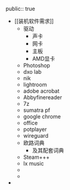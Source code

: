 public:: true

- [[装机软件需求]]
	- 驱动
		- 声卡
		- 网卡
		- 主板
		- AMD显卡
	- Photoshop
	- dxo lab
	- nik
	- lightroom
	- adobe acrobat
	- Abbyfinereader
	- 7z
	- sumatra pf
	- google chrome
	- office
	- potplayer
	- wireguard
	- 欧路词典
		- 及其配套词典
	- Steam+++
	- lx music
	-
	-
-